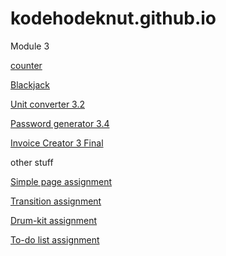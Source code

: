 # kodehodeknut.github.io

Module 3

[counter](https://kodehodeknut.github.io/counter/)

[Blackjack](https://kodehodeknut.github.io/blackjack/)

[Unit converter 3.2](https://kodehodeknut.github.io/solo%20project%20(3.2)/)

[Password generator 3.4](https://kodehodeknut.github.io/solo%20project%20(3.4)/)

[Invoice Creator 3 Final](https://kodehodeknut.github.io/solo-project-3-final/)





other stuff

[Simple page assignment](https://kodehodeknut.github.io/innlevering-simplepage/)

[Transition assignment](https://kodehodeknut.github.io/animation%20assignment/)

[Drum-kit assignment](https://kodehodeknut.github.io/drumkit-assignment/)

[To-do list assignment](https://kodehodeknut.github.io/todo-assignment/)

